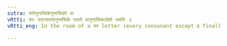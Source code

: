 ```yaml
---
sutra: यरोनुनासिकेनुनासिको वा
vRtti: यरः पदान्तस्यानुनासिके परतो वानुनासिकादेशो भवति ॥
vRtti_eng: In the room of a यर letter (every consonant except ह final) in a _Pada_, when a Nasal follows, there is optionally a Nasal substitute.

---
```

